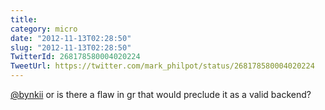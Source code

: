 ```yaml
---
title: 
category: micro
date: "2012-11-13T02:28:50"
slug: "2012-11-13T02:28:50"
TwitterId: 268178580004020224
TweetUrl: https://twitter.com/mark_philpot/status/268178580004020224
---
```


[@bynkii](https://twitter.com/bynkii) or is there a flaw in gr that would
preclude it as a valid backend?
